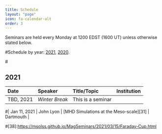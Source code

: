 ```yaml
---
title: Schedule
layout: "page"
icon: fa-calendar-alt
order: 3
---
```


Seminars are held every Monday at 1200 EDST (1600 UT) unless otherwise stated below.

#Schedule by year: <a href="#2021">2021</a>, <a href="#2020">2020</a>. 

#<h2><a id="2021">2021</a></h2>


| Date |Speaker | Title/Topic | Institution |
|:-----|:-------|:------|:------------|
| TBD, 2021 | *Winter Break* | This is a seminar |


#| Jan 11, 2021 | John Lyon | [MHD Simulations at the Meso-scale][31] | Dartmouth |

#[38]:https://msolss.github.io/MagSeminars/2021/03/15/Faraday-Cup.html
